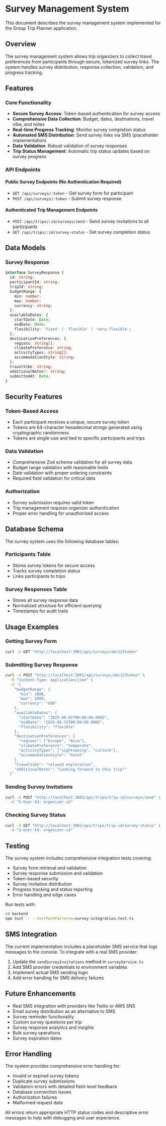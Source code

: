 # Survey Management System

This document describes the survey management system implemented for the Group Trip Planner application.

## Overview

The survey management system allows trip organizers to collect travel preferences from participants through secure, tokenized survey links. The system handles survey distribution, response collection, validation, and progress tracking.

## Features

### Core Functionality
- **Secure Survey Access**: Token-based authentication for survey access
- **Comprehensive Data Collection**: Budget, dates, destinations, travel vibe, and notes
- **Real-time Progress Tracking**: Monitor survey completion status
- **Automated SMS Distribution**: Send survey links via SMS (placeholder implementation)
- **Data Validation**: Robust validation of survey responses
- **Trip Status Management**: Automatic trip status updates based on survey progress

### API Endpoints

#### Public Survey Endpoints (No Authentication Required)
- `GET /api/surveys/:token` - Get survey form for participant
- `POST /api/surveys/:token` - Submit survey response

#### Authenticated Trip Management Endpoints
- `POST /api/trips/:id/surveys/send` - Send survey invitations to all participants
- `GET /api/trips/:id/survey-status` - Get survey completion status

## Data Models

### Survey Response
```typescript
interface SurveyResponse {
  id: string;
  participantId: string;
  tripId: string;
  budgetRange: {
    min: number;
    max: number;
    currency: string;
  };
  availableDates: {
    startDate: Date;
    endDate: Date;
    flexibility: 'fixed' | 'flexible' | 'very-flexible';
  };
  destinationPreferences: {
    regions: string[];
    climatePreference: string;
    activityTypes: string[];
    accommodationStyle: string;
  };
  travelVibe: string;
  additionalNotes?: string;
  submittedAt: Date;
}
```

## Security Features

### Token-Based Access
- Each participant receives a unique, secure survey token
- Tokens are 64-character hexadecimal strings generated using cryptographic randomness
- Tokens are single-use and tied to specific participants and trips

### Data Validation
- Comprehensive Zod schema validation for all survey data
- Budget range validation with reasonable limits
- Date validation with proper ordering constraints
- Required field validation for critical data

### Authorization
- Survey submission requires valid token
- Trip management requires organizer authentication
- Proper error handling for unauthorized access

## Database Schema

The survey system uses the following database tables:

### Participants Table
- Stores survey tokens for secure access
- Tracks survey completion status
- Links participants to trips

### Survey Responses Table
- Stores all survey response data
- Normalized structure for efficient querying
- Timestamps for audit trails

## Usage Examples

### Getting Survey Form
```bash
curl -X GET "http://localhost:3001/api/surveys/abc123token"
```

### Submitting Survey Response
```bash
curl -X POST "http://localhost:3001/api/surveys/abc123token" \
  -H "Content-Type: application/json" \
  -d '{
    "budgetRange": {
      "min": 1000,
      "max": 2000,
      "currency": "USD"
    },
    "availableDates": {
      "startDate": "2025-06-01T00:00:00.000Z",
      "endDate": "2025-06-15T00:00:00.000Z",
      "flexibility": "flexible"
    },
    "destinationPreferences": {
      "regions": ["Europe", "Asia"],
      "climatePreference": "temperate",
      "activityTypes": ["sightseeing", "culture"],
      "accommodationStyle": "hotel"
    },
    "travelVibe": "relaxed exploration",
    "additionalNotes": "Looking forward to this trip!"
  }'
```

### Sending Survey Invitations
```bash
curl -X POST "http://localhost:3001/api/trips/trip-id/surveys/send" \
  -H "X-User-Id: organizer-id"
```

### Checking Survey Status
```bash
curl -X GET "http://localhost:3001/api/trips/trip-id/survey-status" \
  -H "X-User-Id: organizer-id"
```

## Testing

The survey system includes comprehensive integration tests covering:

- Survey form retrieval and validation
- Survey response submission and validation
- Token-based security
- Survey invitation distribution
- Progress tracking and status reporting
- Error handling and edge cases

Run tests with:
```bash
cd backend
npm test -- --testPathPatterns=survey-integration.test.ts
```

## SMS Integration

The current implementation includes a placeholder SMS service that logs messages to the console. To integrate with a real SMS provider:

1. Update the `sendSurveyInvitations` method in `surveyService.ts`
2. Add SMS provider credentials to environment variables
3. Implement actual SMS sending logic
4. Add error handling for SMS delivery failures

## Future Enhancements

- Real SMS integration with providers like Twilio or AWS SNS
- Email survey distribution as an alternative to SMS
- Survey reminder functionality
- Custom survey questions per trip
- Survey response analytics and insights
- Bulk survey operations
- Survey expiration dates

## Error Handling

The system provides comprehensive error handling for:

- Invalid or expired survey tokens
- Duplicate survey submissions
- Validation errors with detailed field-level feedback
- Database connection issues
- Authorization failures
- Malformed request data

All errors return appropriate HTTP status codes and descriptive error messages to help with debugging and user experience.